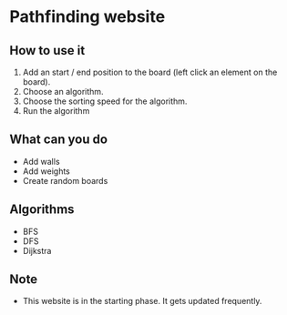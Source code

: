 # Pathfinding website

## How to use it

1. Add an start / end position to the board (left click an element on the board).
2. Choose an algorithm.
3. Choose the sorting speed for the algorithm.
4. Run the algorithm


## What can you do
* Add walls
* Add weights
* Create random boards

## Algorithms
* BFS
* DFS
* Dijkstra

## Note
* This website is in the starting phase. It gets updated frequently.
